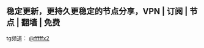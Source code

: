 稳定更新，更持久更稳定的节点分享，VPN | 订阅 | 节点 | 翻墙 | 免费
------------------------------------------------------------

tg频道： [@fffffx2](https://t.me/fffffx2)
